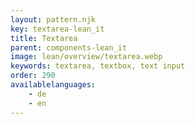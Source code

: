 ```yaml
---
layout: pattern.njk
key: textarea-lean_it
title: Textarea
parent: components-lean_it
image: lean/overview/textarea.webp
keywords: textarea, textbox, text input
order: 290
availablelanguages: 
    - de
    - en
---
```

